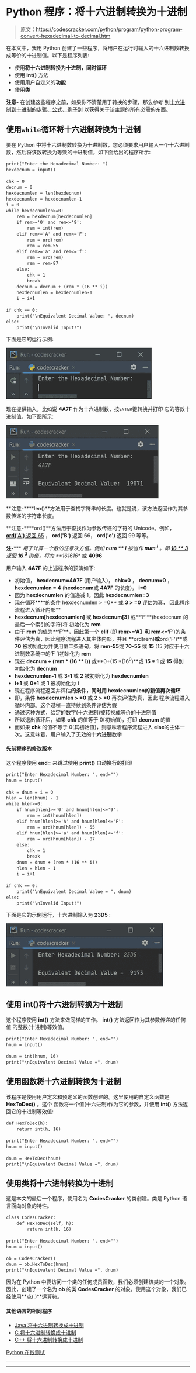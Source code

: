 # Python 程序：将十六进制转换为十进制

> 原文：<https://codescracker.com/python/program/python-program-convert-hexadecimal-to-decimal.htm>

在本文中，我用 Python 创建了一些程序，将用户在运行时输入的十六进制数转换成等价的十进制值。以下是程序列表:

*   使用**将十六进制转换为十进制，同时循环**
*   使用 **int()** 方法
*   使用用户自定义的**功能**
*   使用**类**

**注意-** 在创建这些程序之前，如果你不清楚用于转换的步骤，那么参考 到[十六进制到十进制的步骤、公式、例子](/computer-fundamental/hexadecimal-to-decimal.htm)到 以获得关于该主题的所有必需的东西。

## 使用`while`循环将十六进制转换为十进制

要在 Python 中将十六进制数转换为十进制数，您必须要求用户输入一个十六进制数，然后将该数转换为等效的十进制值，如下面给出的程序所示:

```
print("Enter the Hexadecimal Number: ")
hexdecnum = input()

chk = 0
decnum = 0
hexdecnumlen = len(hexdecnum)
hexdecnumlen = hexdecnumlen-1
i = 0
while hexdecnumlen>=0:
    rem = hexdecnum[hexdecnumlen]
    if rem>='0' and rem<='9':
        rem = int(rem)
    elif rem>='A' and rem<='F':
        rem = ord(rem)
        rem = rem-55
    elif rem>='a' and rem<='f':
        rem = ord(rem)
        rem = rem-87
    else:
        chk = 1
        break
    decnum = decnum + (rem * (16 ** i))
    hexdecnumlen = hexdecnumlen-1
    i = i+1

if chk == 0:
    print("\nEquivalent Decimal Value: ", decnum)
else:
    print("\nInvalid Input!")
```

下面是它的运行示例:

![hexadecimal to decimal python](img/9d1dc3afa6aa2ba0159735c3fee987e7.png)

现在提供输入，比如说 **4A7F** 作为十六进制数，按`ENTER`键转换并打印 它的等效十进制值，如下图所示:

![convert hexadecimal to decimal python](img/042dcd426ddd9476407cc7c9e624692d.png)

**注意-****len()**方法用于查找字符串的长度。也就是说，该方法返回作为其参数传递的字符串长度。

**注意-****ord()**方法用于查找作为参数传递的字符的 Unicode。例如， <u>**ord('A')** 返回 65</u> ， **ord('B')** 返回 66， **ord('c')** 返回 99 等等。

**注-***** ***用于计算一个数的任意次方值。例如 **num ** i** 被当作 **num <sup>i</sup>** 。即 <u>**16 ** 3** 返回 **16 <sup>3</sup>**</u> 的值，将为 **16*16*16** 或 **4096**

用户输入 **4A7F** 的上述程序的预演如下:

*   初始值， **hexdecnum=4A7F** (用户输入)， **chk=0** ， **decnum=0** ，**hexdecnumlen = 4** (**hexdecnum**或 **4A7F** 的长度)， **i=0**
*   因为 **hexdecnumlen** 的值递减 1。因此 **hexdecnumlen=3**
*   现在循环****的条件 hexdecnumlen > =0** 或 **3 > =0** 评估为真， 因此程序流程进入循环内部**
*   **hexdecnum[hexdecnumlen]** 或 **hexdecnum[3]** 或**‘F’**(hexdecnum 的最后一个索引的字符)将 初始化为 **rem**
*   由于 **rem** 的值为**‘F’**，因此第一个 **elif** (即 **rem>=‘A】和 rem<=‘F’**)的条件评估为真，因此程序流程进入其主体内部，并且 **ord(rem)**或**ord(‘F’)**或 **70** 被初始化为并使用第二条语句，将 **rem-55**或 **70-55** 或 **15** (15 对应于十六进制数系统中的‘F ’)初始化为 **rem**
*   现在 **decnum + (rem * (16 ** i))** 或**0+(15 *(16<sup>0</sup>)**或 **15 * 1** 或 **15** 得到 初始化为 **decnum**
*   **hexdecnumlen-1** 或 **3-1** 或 **2** 被初始化为 **hexdecnumlen**
*   **i+1** 或 **0+1** 或 **1** 被初始化为 **i**
*   现在程序流程返回并评估**的条件，同时用 **hexdecnumlen**的新值再次循环**
*   即，条件 **hexdecnumlen > =0** 或 **2 > =0** 再次评估为真，因此 程序流程进入循环内部。这个过程一直持续到条件评估为假
*   通过这种方式，给定的数字(十六进制)被转换成等价的十进制值
*   所以退出循环后，如果 **chk** 的值等于 0(初始值)，打印 **decnum** 的值
*   而如果 **chk** 的值不等于 0(其初始值)，则意味着程序流程进入 **else**的主体一次。这意味着，用户输入了无效的**十六进制**数字

#### 先前程序的修改版本

这个程序使用 **end=** 来跳过使用 **print()** 自动换行的打印

```
print("Enter Hexadecimal Number: ", end="")
hnum = input()

chk = dnum = i = 0
hlen = len(hnum) - 1
while hlen>=0:
    if hnum[hlen]>='0' and hnum[hlen]<='9':
        rem = int(hnum[hlen])
    elif hnum[hlen]>='A' and hnum[hlen]<='F':
        rem = ord(hnum[hlen]) - 55
    elif hnum[hlen]>='a' and hnum[hlen]<='f':
        rem = ord(hnum[hlen]) - 87
    else:
        chk = 1
        break
    dnum = dnum + (rem * (16 ** i))
    hlen = hlen - 1
    i = i+1

if chk == 0:
    print("\nEquivalent Decimal Value = ", dnum)
else:
    print("\nInvalid Input!")
```

下面是它的示例运行，十六进制输入为 **23D5** :

![python convert hexadecimal to decimal](img/6503c4d467b8da781113e1f175addf41.png)

## 使用 int()将十六进制转换为十进制

这个程序使用 **int()** 方法来做同样的工作。 **int()** 方法返回作为其参数传递的任何值 的整数(十进制)等效值。

```
print("Enter Hexadecimal Number: ", end="")
hnum = input()

dnum = int(hnum, 16)
print("\nEquivalent Decimal Value =", dnum)
```

## 使用函数将十六进制转换为十进制

该程序是使用用户定义和预定义的函数创建的。这里使用的自定义函数是 **HexToDec()** 。这个 函数将一个值(十六进制)作为它的参数，并使用 **int()** 方法返回它的十进制等效值:

```
def HexToDec(h):
    return int(h, 16)

print("Enter Hexadecimal Number: ", end="")
hnum = input()

dnum = HexToDec(hnum)
print("\nEquivalent Decimal Value =", dnum)
```

## 使用类将十六进制转换为十进制

这是本文的最后一个程序，使用名为 **CodesCracker** 的类创建。类是 Python 语言面向对象的特性。

```
class CodesCracker:
    def HexToDec(self, h):
        return int(h, 16)

print("Enter Hexadecimal Number: ", end="")
hnum = input()

ob = CodesCracker()
dnum = ob.HexToDec(hnum)
print("\nEquivalent Decimal Value =", dnum)
```

因为在 Python 中要访问一个类的任何成员函数，我们必须创建该类的一个对象。因此，创建了一个名为 **ob** 的类 **CodesCracker** 的对象。使用这个对象，我们已经使用**点(.)**运算符。

#### 其他语言的相同程序

*   [Java 将十六进制转换成十进制](/java/program/java-program-convert-hexadecimal-to-decimal.htm)
*   [C 将十六进制转换成十进制](/c/program/c-program-convert-hexadecimal-to-decimal.htm)
*   [C++ 将十六进制转换成十进制](/cpp/program/cpp-program-convert-hexadecimal-to-decimal.htm)

[Python 在线测试](/exam/showtest.php?subid=10)

* * *

* * *
